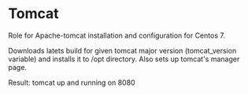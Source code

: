 # Tomcat
Role for Apache-tomcat installation and configuration for Centos 7.

Downloads latets build for given tomcat major version (tomcat_version variable)
and installs it to /opt directory.
Also sets up tomcat's manager page.

Result: tomcat up and running on 8080
